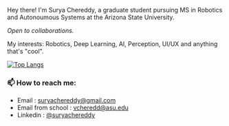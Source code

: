 Hey there! I'm Surya Chereddy, a graduate student pursuing MS in Robotics and Autonoumous Systems at the Arizona State University. 

_Open to collaborations._
 
My interests: Robotics, Deep Learning, AI, Perception, UI/UX and anything that's "cool".



[![Top Langs](https://github-readme-stats.vercel.app/api/top-langs/?username=suryachereddy&layout=compact)](https://github.com/anuraghazra/github-readme-stats)


### 📫 How to reach me:
- Email : suryachereddy@gmail.com
- Email from school : vcheredd@asu.edu
- Linkedin : [@suryachereddy](https://linkedin.com/in/suryachereddy)
